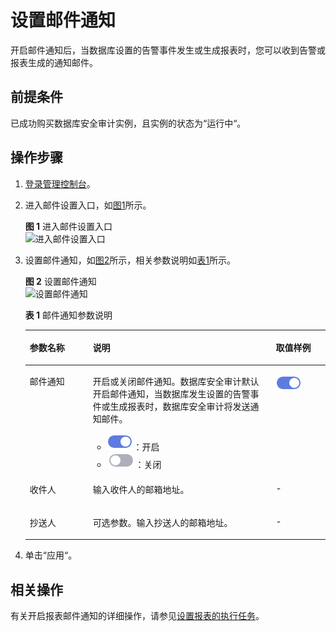 # 设置邮件通知<a name="ZH-CN_TOPIC_0145057227"></a>

开启邮件通知后，当数据库设置的告警事件发生或生成报表时，您可以收到告警或报表生成的通知邮件。

## 前提条件<a name="section441811405410"></a>

已成功购买数据库安全审计实例，且实例的状态为“运行中“。

## 操作步骤<a name="section1847204017578"></a>

1.  [登录管理控制台](https://console.huaweicloud.com/)。
2.  进入邮件设置入口，如[图1](#fig61991836131419)所示。

    **图 1**  进入邮件设置入口<a name="fig61991836131419"></a>  
    ![](figures/进入邮件设置入口.png "进入邮件设置入口")

3.  设置邮件通知，如[图2](#fig45721822818)所示，相关参数说明如[表1](#table4295843716304)所示。

    **图 2**  设置邮件通知<a name="fig45721822818"></a>  
    ![](figures/设置邮件通知.png "设置邮件通知")

    **表 1**  邮件通知参数说明

    <a name="table4295843716304"></a>
    <table><thead align="left"><tr id="row4338993216304"><th class="cellrowborder" valign="top" width="21%" id="mcps1.2.4.1.1"><p id="p2492361616304"><a name="p2492361616304"></a><a name="p2492361616304"></a>参数名称</p>
    </th>
    <th class="cellrowborder" valign="top" width="61%" id="mcps1.2.4.1.2"><p id="p554697916304"><a name="p554697916304"></a><a name="p554697916304"></a>说明</p>
    </th>
    <th class="cellrowborder" valign="top" width="18%" id="mcps1.2.4.1.3"><p id="p4665219216304"><a name="p4665219216304"></a><a name="p4665219216304"></a>取值样例</p>
    </th>
    </tr>
    </thead>
    <tbody><tr id="row1332204111319"><td class="cellrowborder" valign="top" width="21%" headers="mcps1.2.4.1.1 "><p id="p33321041237"><a name="p33321041237"></a><a name="p33321041237"></a>邮件通知</p>
    </td>
    <td class="cellrowborder" valign="top" width="61%" headers="mcps1.2.4.1.2 "><p id="p153321841736"><a name="p153321841736"></a><a name="p153321841736"></a>开启或关闭邮件通知。数据库安全审计默认开启邮件通知，当数据库发生设置的告警事件或生成报表时，数据库安全审计将发送通知邮件。</p>
    <a name="ul934875119443"></a><a name="ul934875119443"></a><ul id="ul934875119443"><li><a name="image198091513182811"></a><a name="image198091513182811"></a><span><img id="image198091513182811" src="figures/icon-open.png"></span>：开启</li><li><a name="image1387154372817"></a><a name="image1387154372817"></a><span><img id="image1387154372817" src="figures/icon-close.png"></span>：关闭</li></ul>
    </td>
    <td class="cellrowborder" valign="top" width="18%" headers="mcps1.2.4.1.3 "><p id="p1215616575236"><a name="p1215616575236"></a><a name="p1215616575236"></a><a name="image854541312296"></a><a name="image854541312296"></a><span><img id="image854541312296" src="figures/icon-open.png"></span></p>
    </td>
    </tr>
    <tr id="row177601257112915"><td class="cellrowborder" valign="top" width="21%" headers="mcps1.2.4.1.1 "><p id="p137601957182910"><a name="p137601957182910"></a><a name="p137601957182910"></a>收件人</p>
    </td>
    <td class="cellrowborder" valign="top" width="61%" headers="mcps1.2.4.1.2 "><p id="p17760145712293"><a name="p17760145712293"></a><a name="p17760145712293"></a>输入收件人的邮箱地址。</p>
    </td>
    <td class="cellrowborder" valign="top" width="18%" headers="mcps1.2.4.1.3 "><p id="p1076010574298"><a name="p1076010574298"></a><a name="p1076010574298"></a>-</p>
    </td>
    </tr>
    <tr id="row0860165713317"><td class="cellrowborder" valign="top" width="21%" headers="mcps1.2.4.1.1 "><p id="p12331342414"><a name="p12331342414"></a><a name="p12331342414"></a>抄送人</p>
    </td>
    <td class="cellrowborder" valign="top" width="61%" headers="mcps1.2.4.1.2 "><p id="p17861057634"><a name="p17861057634"></a><a name="p17861057634"></a>可选参数。输入抄送人的邮箱地址。</p>
    </td>
    <td class="cellrowborder" valign="top" width="18%" headers="mcps1.2.4.1.3 "><p id="p198613573313"><a name="p198613573313"></a><a name="p198613573313"></a>-</p>
    </td>
    </tr>
    </tbody>
    </table>

4.  单击“应用“。

## 相关操作<a name="section66650321210"></a>

有关开启报表邮件通知的详细操作，请参见[设置报表的执行任务](查看审计报表.md#section93781444126)。

